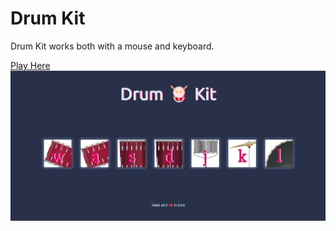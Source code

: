# Drum Kit
<p>Drum Kit works both with a mouse and keyboard.</p>
<a href="https://mohdahsanrazakhan.github.io/Dice-Game/" target:_black>Play Here</a>
<img src="images/drum.png">